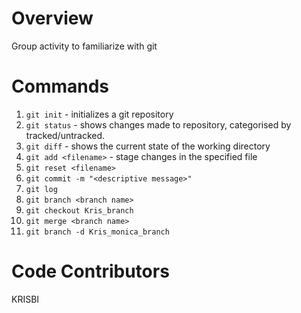 # Overview

Group activity to familiarize with git

# Commands

1. `git init` - initializes a git repository
2. `git status` - shows changes made to repository, categorised by tracked/untracked.
3. `git diff` - shows the current state of the working directory
4. `git add <filename>` - stage changes in the specified file
5. `git reset <filename>`
6. `git commit -m "<descriptive message>"`
7. `git log`
8. `git branch <branch name>`
9. `git checkout Kris_branch`
10. `git merge <branch name>`
11. `git branch -d Kris_monica_branch`

# Code Contributors

KRISBI
